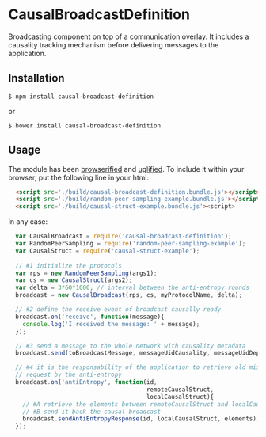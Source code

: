 # CausalBroadcastDefinition

Broadcasting component on top of a communication overlay. It includes a
causality tracking mechanism before delivering messages to the application.

## Installation

```
$ npm install causal-broadcast-definition
```
or
```
$ bower install causal-broadcast-definition
```

## Usage

The module has been [browserified](http://browserify.org) and
[uglified](https://github.com/mishoo/UglifyJS). To include it within your
browser, put the following line in your html:
```html
  <script src='./build/causal-broadcast-definition.bundle.js'></script>
  <script src='./build/random-peer-sampling-example.bundle.js'></script>
  <script src='./build/causal-struct-example.bundle.js'><script>
```

In any case:
```javascript
  var CausalBroadcast = require('causal-broadcast-definition');
  var RandomPeerSampling = require('random-peer-sampling-example');
  var CausalStruct = require('causal-struct-example');
  
  // #1 initialize the protocols
  var rps = new RandomPeerSampling(args1);
  var cs = new CausalStruct(args2);
  var delta = 3*60*1000; // interval between the anti-entropy rounds
  broadcast = new CausalBroadcast(rps, cs, myProtocolName, delta);

  // #2 define the receive event of broadcast causally ready
  broadcast.on('receive', function(message){
    console.log('I received the message: ' + message);
  });

  // #3 send a message to the whole network with causality metadata
  broadcast.send(toBroadcastMessage, messageUidCausality, messageUidDepending);

  // #4 it is the responsability of the application to retrieve old missed
  // request by the anti-entropy
  broadcast.on('antiEntropy', function(id,
                                       remoteCausalStruct,
                                       localCausalStruct){
    // #A retrieve the elements between remoteCausalStruct and localCausalStruct
    // #B send it back the causal broadcast
    broadcast.sendAntiEntropyResponse(id, localCausalStruct, elements);
  });
```
